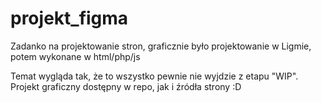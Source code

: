 # projekt_figma
Zadanko na projektowanie stron, graficznie było projektowanie w Ligmie, potem wykonane w html/php/js

Temat wygląda tak, że to wszystko pewnie nie wyjdzie z etapu "WIP". Projekt graficzny dostępny w repo, jak i źródła strony :D
